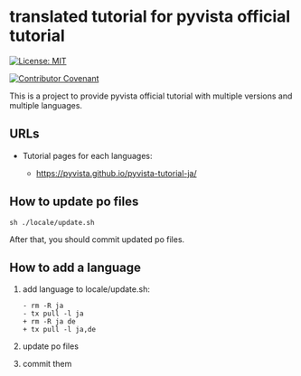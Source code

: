 # translated tutorial for pyvista official tutorial

[![License: MIT](https://img.shields.io/badge/License-MIT-yellow.svg)](https://opensource.org/licenses/MIT)

[![Contributor Covenant](https://img.shields.io/badge/Contributor%20Covenant-2.1-4baaaa.svg)](CODE_OF_CONDUCT.md)

This is a project to provide pyvista official tutorial with multiple versions and multiple languages.

## URLs

* Tutorial pages for each languages:

  * https://pyvista.github.io/pyvista-tutorial-ja/


## How to update po files

```
sh ./locale/update.sh
```

After that, you should commit updated po files.


## How to add a language

1. add language to locale/update.sh:

   ```
   - rm -R ja
   - tx pull -l ja
   + rm -R ja de
   + tx pull -l ja,de
   ```

1. update po files

1. commit them
